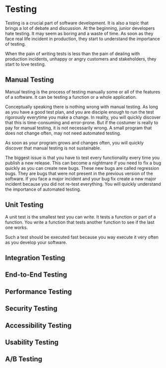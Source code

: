 # Testing

Testing is a crucial part of software development. It is also a topic that brings a lot of debate and discussion.
At the beginning, junior developers hate testing. It may seem as boring and a waste of time.
As soon as they face real life incident in production, they start to understand the importance of testing.

When the pain of writing tests is less than the pain of dealing with production incidents, unhappy or angry customers and stakeholders, they start to love testing.

## Manual Testing

Manual testing is the process of testing manually some or all of the features of a software.
It can be testing a function or a whole application.

Conceptually speaking there is nothing wrong with manual testing. As long as you have a good test plan, and you are disciple enough to run the test rigorously everytime you make a change.
In reality, you will quickly discover that this is time-consuming and error-prone. But if the costumer is really to pay for manual testing, it is not necessarily wrong. A small program that does not change often, may not need automated testing.

As soon as your program grows and changes often, you will quickly discover that manual testing is not sustainable.

The biggest issue is that you have to test every functionality every time you publish a new release. This can become a nightmare if you need to fix a bug quickly as you can create new bugs.
These new bugs are called regression bugs. They are bugs that were not present in the previous version of the software. If you face a major incident and your bug fix create a new major incident because you did not re-test everything. You will quickly understand the importance of automated testing.

## Unit Testing

A unit test is the smallest test you can write. It tests a function or part of a function. You write a function that tests another function to see if the last one works.

Such a test should be executed fast because you way execute it very often as you develop your software.

## Integration Testing

## End-to-End Testing

## Performance Testing

## Security Testing

## Accessibility Testing

## Usability Testing

## A/B Testing